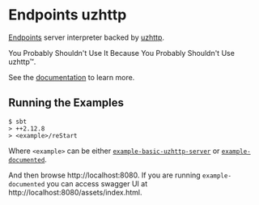 # Endpoints uzhttp 

[Endpoints](https://github.com/julienrf/endpoints) server interpreter backed by [uzhttp](https://github.com/polynote/uzhttp).

You Probably Shouldn't Use It Because You Probably Shouldn't Use uzhttp™.

See the [documentation](https://jkobejs.github.io/endpoints-uzhttp) to learn more.

## Running the Examples

~~~
$ sbt
> ++2.12.8
> <example>/reStart
~~~

Where `<example>` can be either
[`example-basic-uzhttp-server`](documentation/examples/basic/uzhttp-server) or
[`example-documented`](documentation/examples/documented).

And then browse http://localhost:8080. If you are running `example-documented` you can access swagger UI at http://localhost:8080/assets/index.html.
